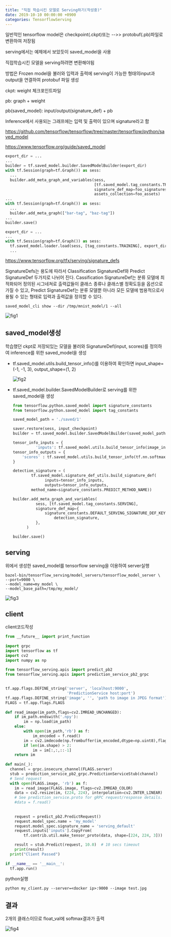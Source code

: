 ```yaml
---
title: "직접 학습시킨 모델로 Serving하기(작성중)"
date: 2019-10-10 00:00:00 +0900
categories: TensorflowServing
---
```


일반적인 tensorflow model은 checkpoint(.ckpt)또는 -->> protobuf(.pb)파일로 변환하여 저장됨

serving에서는 예제에서 보았듯이 saved_model을 사용

직접학습시킨 모델을 serving하려면 변환해야됨

방법은 Frozen model을 불러와 입력과 출력에 serving이 가능한 형태의input과output을 연결하여 protobuf 파일 생성

ckpt: weight 체크포인트파일

pb: graph + weight

pb(saved_model): input/output(signature_def) + pb

Inference에서 사용되는 그래프에는 입력 및 출력이 있으며 signature라고 함

<https://github.com/tensorflow/tensorflow/tree/master/tensorflow/python/saved_model> 

<https://www.tensorflow.org/guide/saved_model> 



```python
export_dir = ...
...
builder = tf.saved_model.builder.SavedModelBuilder(export_dir)
with tf.Session(graph=tf.Graph()) as sess:
  ...
  builder.add_meta_graph_and_variables(sess,
                                       [tf.saved_model.tag_constants.TRAINING],
                                       signature_def_map=foo_signatures,
                                       assets_collection=foo_assets)
...
with tf.Session(graph=tf.Graph()) as sess:
  ...
  builder.add_meta_graph(["bar-tag", "baz-tag"])
...
builder.save()
```

```python
export_dir = ...
...
with tf.Session(graph=tf.Graph()) as sess:
  tf.saved_model.loader.load(sess, [tag_constants.TRAINING], export_dir)
  ...
```

<https://www.tensorflow.org/tfx/serving/signature_defs> 

SignatureDefs는 용도에 따라서 Classification SignatureDef와 Predict SignatureDef 두가지로 나뉘어 진다. Cassification SignatureDef는 분류 모델에 최적화되어 정의된 시그네쳐로 출력값들이 클래스 종류나 클래스별 정확도등을 옵션으로 가질 수 있고, Predict SignatureDef는 분류 모델뿐 아니라 모든 모델에 범용적으로사용될 수 있는 형태로 입력과 출력값을 정의할 수 있다. 

```
saved_model_cli show --dir /tmp/mnist_model/1 --all
```



![fig1](https://bjo9280.github.io/assets/images/2019-10-10/fig1.png)

## saved_model생성

학습했던 ckpt로 저장되있는 모델을 불러와 SignatureDef(input, scores)를 정의하여 inference를 위한 saved_model을 생성

* tf.saved_model.utils.build_tensor_info()를 이용하여 확인하면 input_shape=(-1, -1, 3), output_shape=(1, 2)

  ![fig2](https://bjo9280.github.io/assets/images/2019-10-10/fig2.png)

* tf.saved_model.builder.SavedModelBuilder로 serving를 위한 saved_model을 생성

  ```python
  from tensorflow.python.saved_model import signature_constants
  from tensorflow.python.saved_model import tag_constants
  
  saved_model_path = './saved/1'
  
  saver.restore(sess, input_checkpoint)
  builder = tf.saved_model.builder.SavedModelBuilder(saved_model_path)
  
  tensor_info_inputs = {
            'inputs': tf.saved_model.utils.build_tensor_info(image_input)}
  tensor_info_outputs = {
      'scores' : tf.saved_model.utils.build_tensor_info(tf.nn.softmax(logits))
  }
  
  detection_signature = (
          tf.saved_model.signature_def_utils.build_signature_def(
                inputs=tensor_info_inputs,
                outputs=tensor_info_outputs,
          method_name=signature_constants.PREDICT_METHOD_NAME))
  
  builder.add_meta_graph_and_variables(
            sess, [tf.saved_model.tag_constants.SERVING],
            signature_def_map={
                signature_constants.DEFAULT_SERVING_SIGNATURE_DEF_KEY:
                    detection_signature,
            },
        )
  
  builder.save()
  ```

## serving

위에서 생성한 saved_model를 tensorflow serving을 이용하여 server실행

```
bazel-bin/tensorflow_serving/model_servers/tensorflow_model_server \
--port=9000 \
--model_name=my_model \ 
--model_base_path=/tmp/my_model/ 
```

![fig3](https://bjo9280.github.io/assets/images/2019-10-10/fig3.png)

## client

client코드작성

```python
from __future__ import print_function
  
import grpc
import tensorflow as tf
import cv2
import numpy as np

from tensorflow_serving.apis import predict_pb2
from tensorflow_serving.apis import prediction_service_pb2_grpc
 
  
tf.app.flags.DEFINE_string('server', 'localhost:9000',
                           'PredictionService host:port')
tf.app.flags.DEFINE_string('image', '', 'path to image in JPEG format')
FLAGS = tf.app.flags.FLAGS
  
def read_image(im_path,flags=cv2.IMREAD_UNCHANGED):
    if im_path.endswith('.npy'):
        im = np.load(im_path)
    else:
        with open(im_path,'rb') as f:
            im_encoded = f.read()
        im = cv2.imdecode(np.frombuffer(im_encoded,dtype=np.uint8),flags=flags)
        if len(im.shape) > 2:
            im = im[:,:,::-1]
    return im
    
def main(_):
  channel = grpc.insecure_channel(FLAGS.server)
  stub = prediction_service_pb2_grpc.PredictionServiceStub(channel)
  # Send request
  with open(FLAGS.image, 'rb') as f:
    im = read_image(FLAGS.image, flags=cv2.IMREAD_COLOR)
    data = cv2.resize(im, (224, 224), interpolation=cv2.INTER_LINEAR)
    # See prediction_service.proto for gRPC request/response details.
    #data = f.read()
    
    
    request = predict_pb2.PredictRequest()
    request.model_spec.name = 'my_model'
    request.model_spec.signature_name = 'serving_default'
    request.inputs['inputs'].CopyFrom(
        tf.contrib.util.make_tensor_proto(data, shape=[224, 224, 3]))

    result = stub.Predict(request, 10.0)  # 10 secs timeout
    print(result)
  print("Client Passed")
  
if __name__ == '__main__':
  tf.app.run()
```

python실행

```
python my_client.py --server=<docker ip>:9000 --image test.jpg
```

## 결과

2개의 클래스이므로 float_val에 softmax결과가 출력

![fig4](https://bjo9280.github.io/assets/images/2019-10-10/fig4.png)
































